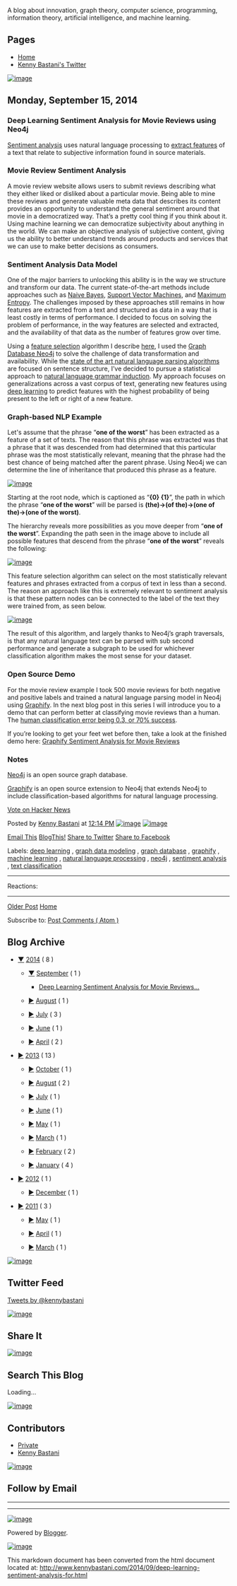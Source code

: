 A blog about innovation, graph theory, computer science, programming,
information theory, artificial intelligence, and machine learning.

Pages
-----

-   [Home](http://www.kennybastani.com/)
-   [Kenny Bastani's Twitter](http://www.twitter.com/kennybastani)

[![image](http://img1.blogblog.com/img/icon18_wrench_allbkg.png)](//www.blogger.com/rearrange?blogID=6300367579216018061&widgetType=PageList&widgetId=PageList1&action=editWidget&sectionId=crosscol "Edit")

Monday, September 15, 2014
--------------------------

### Deep Learning Sentiment Analysis for Movie Reviews using Neo4j

[Sentiment analysis](http://en.wikipedia.org/wiki/Sentiment_analysis)
uses natural language processing to [extract
features](http://en.wikipedia.org/wiki/Feature_selection) of a text that
relate to subjective information found in source materials.

### Movie Review Sentiment Analysis

A movie review website allows users to submit reviews describing what
they either liked or disliked about a particular movie. Being able to
mine these reviews and generate valuable meta data that describes its
content provides an opportunity to understand the general sentiment
around that movie in a democratized way. That’s a pretty cool thing if
you think about it. Using machine learning we can democratize
subjectivity about anything in the world. We can make an objective
analysis of subjective content, giving us the ability to better
understand trends around products and services that we can use to make
better decisions as consumers.

### Sentiment Analysis Data Model

One of the major barriers to unlocking this ability is in the way we
structure and transform our data. The current state-of-the-art methods
include approaches such as [Naive
Bayes](http://en.wikipedia.org/wiki/Naive_Bayes_classifier), [Support
Vector Machines](http://en.wikipedia.org/wiki/Support_vector_machine),
and [Maximum
Entropy](http://en.wikipedia.org/wiki/Multinomial_logistic_regression).
The challenges imposed by these approaches still remains in how features
are extracted from a text and structured as data in a way that is least
costly in terms of performance. I decided to focus on solving the
problem of performance, in the way features are selected and extracted,
and the availability of that data as the number of features grow over
time.

Using a [feature
selection](http://en.wikipedia.org/wiki/Feature_selection) algorithm I
describe
[here](http://www.kennybastani.com/2014/06/hierchical-pattern-recognition.html),
I used the [Graph Database Neo4j](http://www.neo4j.com) to solve the
challenge of data transformation and availability. While the [state of
the art natural language parsing
algorithms](http://nlp.stanford.edu/sentiment/) are focused on sentence
structure, I’ve decided to pursue a statistical approach to [natural
language grammar
induction](http://en.wikipedia.org/wiki/Grammar_induction). My approach
focuses on generalizations across a vast corpus of text, generating new
features using [deep
learning](http://en.wikipedia.org/wiki/Deep_learning) to predict
features with the highest probability of being present to the left or
right of a new feature.

### Graph-based NLP Example

Let's assume that the phrase “**one of the worst**” has been extracted
as a feature of a set of texts. The reason that this phrase was
extracted was that a phrase that it was descended from had determined
that this particular phrase was the most statistically relevant, meaning
that the phrase had the best chance of being matched after the parent
phrase. Using Neo4j we can determine the line of inheritance that
produced this phrase as a feature.

[![image](http://3.bp.blogspot.com/-chxX9JlvqE8/VBc12JXqrPI/AAAAAAAAA78/gvzXro5PedA/s640/movie-sentiment-1.png)](http://3.bp.blogspot.com/-chxX9JlvqE8/VBc12JXqrPI/AAAAAAAAA78/gvzXro5PedA/s1600/movie-sentiment-1.png)

Starting at the root node, which is captioned as “**{0} {1}**”, the path
in which the phrase “**one of the worst**” will be parsed is
**(the)-\>(of the)-\>(one of the)-\>(one of the worst)**.

The hierarchy reveals more possibilities as you move deeper from “**one
of the worst**”. Expanding the path seen in the image above to include
all possible features that descend from the phrase “**one of the
worst**” reveals the following:

[![image](http://4.bp.blogspot.com/-8XMgLdZIF-w/VBc2Usjz4rI/AAAAAAAAA8E/LF9kzt1eDlM/s640/movie-sentiment-2.png)](http://4.bp.blogspot.com/-8XMgLdZIF-w/VBc2Usjz4rI/AAAAAAAAA8E/LF9kzt1eDlM/s1600/movie-sentiment-2.png)

This feature selection algorithm can select on the most statistically
relevant features and phrases extracted from a corpus of text in less
than a second. The reason an approach like this is extremely relevant to
sentiment analysis is that these pattern nodes can be connected to the
label of the text they were trained from, as seen below.

[![image](http://4.bp.blogspot.com/-6QFCfAxSfcc/VBc2rRhA6rI/AAAAAAAAA8M/eW37Ie6lOe4/s640/movie-sentiment-3.png)](http://4.bp.blogspot.com/-6QFCfAxSfcc/VBc2rRhA6rI/AAAAAAAAA8M/eW37Ie6lOe4/s1600/movie-sentiment-3.png)

The result of this algorithm, and largely thanks to Neo4j’s graph
traversals, is that any natural language text can be parsed with sub
second performance and generate a subgraph to be used for whichever
classification algorithm makes the most sense for your dataset.

### Open Source Demo

For the movie review example I took 500 movie reviews for both negative
and positive labels and trained a natural language parsing model in
Neo4j using [Graphify](https://github.com/kbastani/graphify). In the
next blog post in this series I will introduce you to a demo that can
perform better at classifying movie reviews than a human. The [human
classification error being 0.3, or 70%
success](http://en.wikipedia.org/wiki/Sentiment_analysis#Evaluation).

If you’re looking to get your feet wet before then, take a look at the
finished demo here: [Graphify Sentiment Analysis for Movie
Reviews](https://github.com/kbastani/graphify/tree/master/src/examples/graphify-examples-sentiment-analysis)

### Notes

[Neo4j](http://www.neo4j.com) is an open source graph database.

[Graphify](https://github.com/kbastani/graphify) is an open source
extension to Neo4j that extends Neo4j to include classification-based
algorithms for natural language processing.

[Vote on Hacker News](https://news.ycombinator.com/submit)

Posted by [Kenny
Bastani](https://plus.google.com/100966934696018269224 "author profile")
at [12:14
PM](http://www.kennybastani.com/2014/09/deep-learning-sentiment-analysis-for.html "permanent link")
[![image](http://img1.blogblog.com/img/icon18_email.gif)](http://www.blogger.com/email-post.g?blogID=6300367579216018061&postID=4401667510940730909 "Email Post")
[![image](http://img2.blogblog.com/img/icon18_edit_allbkg.gif)](http://www.blogger.com/post-edit.g?blogID=6300367579216018061&postID=4401667510940730909&from=pencil "Edit Post")

[Email
This](http://www.blogger.com/share-post.g?blogID=6300367579216018061&postID=4401667510940730909&target=email "Email This")
[BlogThis!](http://www.blogger.com/share-post.g?blogID=6300367579216018061&postID=4401667510940730909&target=blog "BlogThis!")
[Share to
Twitter](http://www.blogger.com/share-post.g?blogID=6300367579216018061&postID=4401667510940730909&target=twitter "Share to Twitter")
[Share to
Facebook](http://www.blogger.com/share-post.g?blogID=6300367579216018061&postID=4401667510940730909&target=facebook "Share to Facebook")

Labels: [deep
learning](http://www.kennybastani.com/search/label/deep%20learning) ,
[graph data
modeling](http://www.kennybastani.com/search/label/graph%20data%20modeling)
, [graph
database](http://www.kennybastani.com/search/label/graph%20database) ,
[graphify](http://www.kennybastani.com/search/label/graphify) , [machine
learning](http://www.kennybastani.com/search/label/machine%20learning) ,
[natural language
processing](http://www.kennybastani.com/search/label/natural%20language%20processing)
, [neo4j](http://www.kennybastani.com/search/label/neo4j) , [sentiment
analysis](http://www.kennybastani.com/search/label/sentiment%20analysis)
, [text
classification](http://www.kennybastani.com/search/label/text%20classification)

  ------------ --
  Reactions:   
  ------------ --

[Older
Post](http://www.kennybastani.com/2014/08/using-graph-database-for-deep-learning-text-classification.html "Older Post")
[Home](http://www.kennybastani.com/)

Subscribe to: [Post Comments ( Atom
)](http://www.kennybastani.com/feeds/4401667510940730909/comments/default)

Blog Archive
------------

-   [▼](javascript:void(0))
    [2014](http://www.kennybastani.com/search?updated-min=2014-01-01T00:00:00-08:00&updated-max=2015-01-01T00:00:00-08:00&max-results=8)
    ( 8 )
    -   [▼](javascript:void(0))
        [September](http://www.kennybastani.com/2014_09_01_archive.html)
        ( 1 )
        -   [Deep Learning Sentiment Analysis for Movie
            Reviews...](http://www.kennybastani.com/2014/09/deep-learning-sentiment-analysis-for.html)

    -   [►](javascript:void(0))
        [August](http://www.kennybastani.com/2014_08_01_archive.html) (
        1 )

    -   [►](javascript:void(0))
        [July](http://www.kennybastani.com/2014_07_01_archive.html) ( 3
        )

    -   [►](javascript:void(0))
        [June](http://www.kennybastani.com/2014_06_01_archive.html) ( 1
        )

    -   [►](javascript:void(0))
        [April](http://www.kennybastani.com/2014_04_01_archive.html) ( 2
        )

-   [►](javascript:void(0))
    [2013](http://www.kennybastani.com/search?updated-min=2013-01-01T00:00:00-08:00&updated-max=2014-01-01T00:00:00-08:00&max-results=13)
    ( 13 )
    -   [►](javascript:void(0))
        [October](http://www.kennybastani.com/2013_10_01_archive.html) (
        1 )

    -   [►](javascript:void(0))
        [August](http://www.kennybastani.com/2013_08_01_archive.html) (
        2 )

    -   [►](javascript:void(0))
        [July](http://www.kennybastani.com/2013_07_01_archive.html) ( 1
        )

    -   [►](javascript:void(0))
        [June](http://www.kennybastani.com/2013_06_01_archive.html) ( 1
        )

    -   [►](javascript:void(0))
        [May](http://www.kennybastani.com/2013_05_01_archive.html) ( 1 )

    -   [►](javascript:void(0))
        [March](http://www.kennybastani.com/2013_03_01_archive.html) ( 1
        )

    -   [►](javascript:void(0))
        [February](http://www.kennybastani.com/2013_02_01_archive.html)
        ( 2 )

    -   [►](javascript:void(0))
        [January](http://www.kennybastani.com/2013_01_01_archive.html) (
        4 )

-   [►](javascript:void(0))
    [2012](http://www.kennybastani.com/search?updated-min=2012-01-01T00:00:00-08:00&updated-max=2013-01-01T00:00:00-08:00&max-results=1)
    ( 1 )
    -   [►](javascript:void(0))
        [December](http://www.kennybastani.com/2012_12_01_archive.html)
        ( 1 )

-   [►](javascript:void(0))
    [2011](http://www.kennybastani.com/search?updated-min=2011-01-01T00:00:00-08:00&updated-max=2012-01-01T00:00:00-08:00&max-results=3)
    ( 3 )
    -   [►](javascript:void(0))
        [May](http://www.kennybastani.com/2011_05_01_archive.html) ( 1 )

    -   [►](javascript:void(0))
        [April](http://www.kennybastani.com/2011_04_01_archive.html) ( 1
        )

    -   [►](javascript:void(0))
        [March](http://www.kennybastani.com/2011_03_01_archive.html) ( 1
        )

[![image](http://img1.blogblog.com/img/icon18_wrench_allbkg.png)](//www.blogger.com/rearrange?blogID=6300367579216018061&widgetType=BlogArchive&widgetId=BlogArchive1&action=editWidget&sectionId=main "Edit")

Twitter Feed
------------

[Tweets by @kennybastani](https://twitter.com/kennybastani)

[![image](http://img1.blogblog.com/img/icon18_wrench_allbkg.png)](//www.blogger.com/rearrange?blogID=6300367579216018061&widgetType=HTML&widgetId=HTML1&action=editWidget&sectionId=footer-1 "Edit")

Share It
--------

[![image](http://img1.blogblog.com/img/icon18_wrench_allbkg.png)](//www.blogger.com/rearrange?blogID=6300367579216018061&widgetType=Gadget&widgetId=Gadget1&action=editWidget&sectionId=footer-1 "Edit")

Search This Blog
----------------

Loading...

[![image](http://img1.blogblog.com/img/icon18_wrench_allbkg.png)](//www.blogger.com/rearrange?blogID=6300367579216018061&widgetType=CustomSearch&widgetId=CustomSearch1&action=editWidget&sectionId=footer-1 "Edit")

Contributors
------------

-   [Private](http://www.blogger.com/profile/00233632868995088129)
-   [Kenny Bastani](https://plus.google.com/100966934696018269224)

[![image](http://img1.blogblog.com/img/icon18_wrench_allbkg.png)](//www.blogger.com/rearrange?blogID=6300367579216018061&widgetType=Profile&widgetId=Profile1&action=editWidget&sectionId=footer-1 "Edit")

Follow by Email
---------------

  -- --
     
  -- --

[![image](http://img1.blogblog.com/img/icon18_wrench_allbkg.png)](//www.blogger.com/rearrange?blogID=6300367579216018061&widgetType=FollowByEmail&widgetId=FollowByEmail1&action=editWidget&sectionId=footer-2-1 "Edit")

Powered by [Blogger](http://www.blogger.com).

[![image](http://img1.blogblog.com/img/icon18_wrench_allbkg.png)](//www.blogger.com/rearrange?blogID=6300367579216018061&widgetType=Attribution&widgetId=Attribution1&action=editWidget&sectionId=footer-3 "Edit")

This markdown document has been converted from the html document located at:
http://www.kennybastani.com/2014/09/deep-learning-sentiment-analysis-for.html

